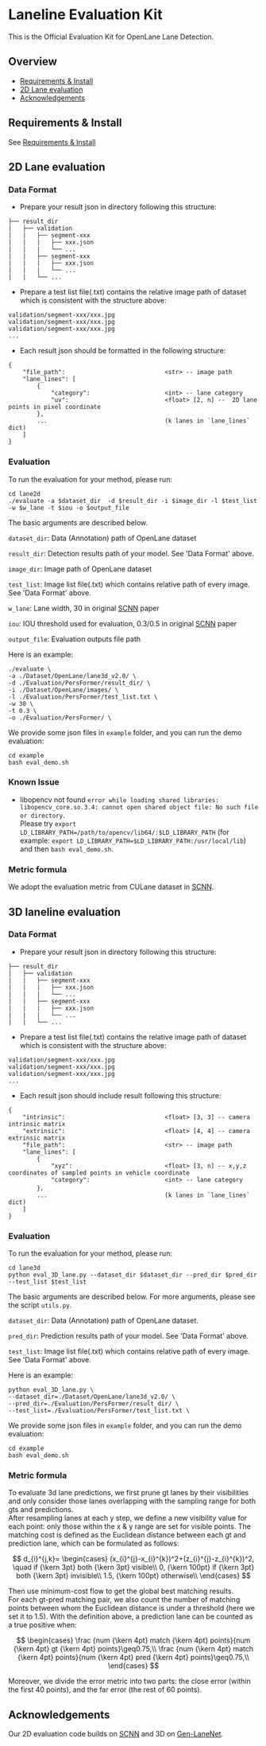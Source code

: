 # Laneline Evaluation Kit

This is the Official Evaluation Kit for OpenLane Lane Detection.

## Overview
- [Requirements & Install](#a-name"requirement"a-requirements)
- [2D Lane evaluation](#a-name"2dlane"a-2d-lane-evaluation)
- [Acknowledgements](#a-name"ack"a-acknowledgements)

## <a name="requirement"></a> Requirements & Install
See [Requirements & Install](../README.md)

## <a name="2d_lane"></a> 2D Lane evaluation

### Data Format
- Prepare your result json in directory following this structure:
```
├── result_dir
|   ├── validation
|   |   ├── segment-xxx
|   |   |   ├── xxx.json
|   |   |   └── ...
|   |   ├── segment-xxx
|   |   |   ├── xxx.json
|   |   |   └── ...
|   |   └── ...
```
- Prepare a test list file(.txt) contains the relative image path of dataset which is consistent with the structure above:
```
validation/segment-xxx/xxx.jpg
validation/segment-xxx/xxx.jpg
validation/segment-xxx/xxx.jpg
...
```
- Each result json should be formatted in the following structure:
```
{
    "file_path":                            <str> -- image path
    "lane_lines": [
        {
            "category":                     <int> -- lane category
            "uv":                           <float> [2, n] --  2D lane points in pixel coordinate
        },
        ...                                 (k lanes in `lane_lines` dict)
    ]
}
```


### Evaluation
To run the evaluation for your method, please run:
```
cd lane2d
./evaluate -a $dataset_dir  -d $result_dir -i $image_dir -l $test_list -w $w_lane -t $iou -o $output_file
```

The basic arguments are described below.

`dataset_dir`: Data (Annotation) path of OpenLane dataset 

`result_dir`: Detection results path of your model. See 'Data Format' above.

`image_dir`: Image path of OpenLane dataset

`test_list`: Image list file(.txt) which contains relative path of every image. See 'Data Format' above.

`w_lane`: Lane width, 30 in original [SCNN](https://github.com/XingangPan/SCNN) paper

`iou`: IOU threshold used for evaluation, 0.3/0.5 in original [SCNN](https://github.com/XingangPan/SCNN) paper

`output_file`: Evaluation outputs file path
  
Here is an example: 
  
```
./evaluate \
-a ./Dataset/OpenLane/lane3d_v2.0/ \
-d ./Evaluation/PersFormer/result_dir/ \
-i ./Dataset/OpenLane/images/ \
-l ./Evaluation/PersFormer/test_list.txt \
-w 30 \
-t 0.3 \
-o ./Evaluation/PersFormer/ \
```
  
We provide some json files in `example` folder, and you can run the demo evaluation:
```
cd example
bash eval_demo.sh
```

### Known Issue
- libopencv not found `error while loading shared libraries: libopencv_core.so.3.4: cannot open shared object file: No such file or directory`.  
Please try `export LD_LIBRARY_PATH=/path/to/opencv/lib64/:$LD_LIBRARY_PATH` (for example: `export LD_LIBRARY_PATH=$LD_LIBRARY_PATH:/usr/local/lib`) and then `bash eval_demo.sh`.

### Metric formula
We adopt the evaluation metric from CULane dataset in [SCNN](https://github.com/XingangPan/SCNN).


## <a name="3d_lane"></a> 3D laneline evaluation

### Data Format
- Prepare your result json in directory following this structure:
```
├── result_dir
|   ├── validation
|   |   ├── segment-xxx
|   |   |   ├── xxx.json
|   |   |   └── ...
|   |   ├── segment-xxx
|   |   |   ├── xxx.json
|   |   |   └── ...
|   |   └── ...
```
- Prepare a test list file(.txt) contains the relative image path of dataset which is consistent with the structure above:
```
validation/segment-xxx/xxx.jpg
validation/segment-xxx/xxx.jpg
validation/segment-xxx/xxx.jpg
...
```
- Each result json should include result following this structure:
```
{
    "intrinsic":                            <float> [3, 3] -- camera intrinsic matrix
    "extrinsic":                            <float> [4, 4] -- camera extrinsic matrix
    "file_path":                            <str> -- image path
    "lane_lines": [
        {
            "xyz":                          <float> [3, n] -- x,y,z coordinates of sampled points in vehicle coordinate
            "category":                     <int> -- lane category
        }，
        ...                                 (k lanes in `lane_lines` dict)
    ]
}
```


### Evaluation
To run the evaluation for your method, please run:
```
cd lane3d
python eval_3D_lane.py --dataset_dir $dataset_dir --pred_dir $pred_dir --test_list $test_list
```

The basic arguments are described below. For more arguments, please see the script `utils.py`.

`dataset_dir`: Data (Annotation) path of OpenLane dataset.

`pred_dir`:  Prediction results path of your model. See 'Data Format' above.

`test_list`: Image list file(.txt) which contains relative path of every image. See 'Data Format' above.
  
Here is an example:
```
python eval_3D_lane.py \
--dataset_dir=./Dataset/OpenLane/lane3d_v2.0/ \
--pred_dir=./Evaluation/PersFormer/result_dir/ \
--test_list=./Evaluation/PersFormer/test_list.txt \
```
  
We provide some json files in `example` folder, and you can run the demo evaluation:
```
cd example
bash eval_demo.sh
```

### Metric formula
To evaluate 3d lane predictions, we first prune gt lanes by their visibilities and only consider those lanes overlapping with the sampling range for both gts and predictions.         
After resampling lanes at each y step, we define a new visibility value for each point: only those within the x & y range are set for visible points.
The matching cost is defined as the Euclidean distance between each gt and prediction lane, which can be formulated as follows:

$$
d_{i}^{j,k}=
\begin{cases}
(x_{i}^{j}-x_{i}^{k})^2+(z_{i}^{j}-z_{i}^{k})^2, \quad if {\kern 3pt} both {\kern 3pt} visible\\
0, {\kern 100pt} if {\kern 3pt} both {\kern 3pt} invisible\\
1.5, {\kern 100pt} otherwise\\
\end{cases}
$$


Then use minimum-cost flow to get the global best matching results.         
For each gt-pred matching pair, we also count the number of matching points between whom the Euclidean distance is under a threshold (here we set it to 1.5). With the definition above, a prediction lane can be counted as a true positive when:          

$$
\begin{cases}
\frac {num {\kern 4pt} match {\kern 4pt} points}{num {\kern 4pt} gt {\kern 4pt} points}\geq0.75,\\
\frac {num {\kern 4pt} match {\kern 4pt} points}{num {\kern 4pt} pred {\kern 4pt} points}\geq0.75,\\
\end{cases}
$$
      
Moreover, we divide the error metric into two parts: the close error (within the first 40 points), and the far error (the rest of 60 points).

  
## <a name="ack"></a> Acknowledgements
Our 2D evaluation code builds on [SCNN](https://github.com/XingangPan/SCNN) and 3D on [Gen-LaneNet](https://github.com/yuliangguo/Pytorch_Generalized_3D_Lane_Detection).

